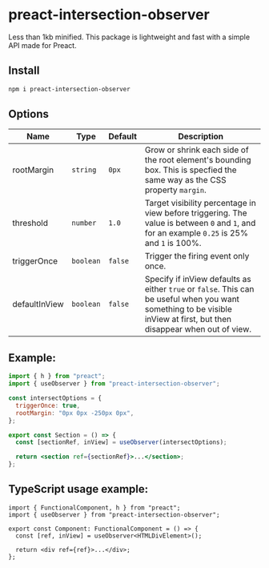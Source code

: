 # preact-intersection-observer

Less than 1kb minified. This package is lightweight and fast with a simple API made for Preact.

## Install

```bash
npm i preact-intersection-observer
```

## Options

| Name          | Type      | Default | Description                                                                                                                                                            |
| ------------- | --------- | ------- | ---------------------------------------------------------------------------------------------------------------------------------------------------------------------- |
| rootMargin    | `string`  | `0px`   | Grow or shrink each side of the root element's bounding box. This is specfied the same way as the CSS property `margin`.                                               |
| threshold     | `number`  | `1.0`   | Target visibility percentage in view before triggering. The value is between `0` and `1`, and for an example `0.25` is 25% and `1` is 100%.                            |
| triggerOnce   | `boolean` | `false` | Trigger the firing event only once.                                                                                                                                    |
| defaultInView | `boolean` | `false` | Specify if inView defaults as either `true` or `false`. This can be useful when you want something to be visible inView at first, but then disappear when out of view. |

## Example:

```jsx
import { h } from "preact";
import { useObserver } from "preact-intersection-observer";

const intersectOptions = {
  triggerOnce: true,
  rootMargin: "0px 0px -250px 0px",
};

export const Section = () => {
  const [sectionRef, inView] = useObserver(intersectOptions);

  return <section ref={sectionRef}>...</section>;
};
```

## TypeScript usage example:

```tsx
import { FunctionalComponent, h } from "preact";
import { useObserver } from "preact-intersection-observer";

export const Component: FunctionalComponent = () => {
  const [ref, inView] = useObserver<HTMLDivElement>();

  return <div ref={ref}>...</div>;
};
```
